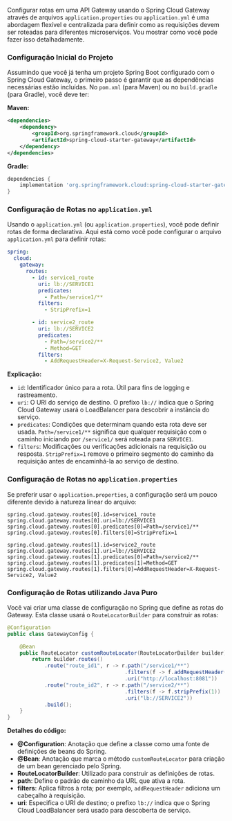 Configurar rotas em uma API Gateway usando o Spring Cloud Gateway através de arquivos `application.properties` ou `application.yml` é uma abordagem flexível e centralizada para definir como as requisições devem ser roteadas para diferentes microserviços. Vou mostrar como você pode fazer isso detalhadamente.

### Configuração Inicial do Projeto

Assumindo que você já tenha um projeto Spring Boot configurado com o Spring Cloud Gateway, o primeiro passo é garantir que as dependências necessárias estão incluídas. No `pom.xml` (para Maven) ou no `build.gradle` (para Gradle), você deve ter:

**Maven:**
```xml
<dependencies>
    <dependency>
        <groupId>org.springframework.cloud</groupId>
        <artifactId>spring-cloud-starter-gateway</artifactId>
    </dependency>
</dependencies>
```

**Gradle:**
```gradle
dependencies {
    implementation 'org.springframework.cloud:spring-cloud-starter-gateway'
}
```

### Configuração de Rotas no `application.yml`

Usando o `application.yml` (ou `application.properties`), você pode definir rotas de forma declarativa. Aqui está como você pode configurar o arquivo `application.yml` para definir rotas:

```yaml
spring:
  cloud:
    gateway:
      routes:
        - id: service1_route
          uri: lb://SERVICE1
          predicates:
            - Path=/service1/**
          filters:
            - StripPrefix=1

        - id: service2_route
          uri: lb://SERVICE2
          predicates:
            - Path=/service2/**
            - Method=GET
          filters:
            - AddRequestHeader=X-Request-Service2, Value2
```

**Explicação:**

- `id`: Identificador único para a rota. Útil para fins de logging e rastreamento.
- `uri`: O URI do serviço de destino. O prefixo `lb://` indica que o Spring Cloud Gateway usará o LoadBalancer para descobrir a instância do serviço.
- `predicates`: Condições que determinam quando esta rota deve ser usada. `Path=/service1/**` significa que qualquer requisição com o caminho iniciando por `/service1/` será roteada para `SERVICE1`.
- `filters`: Modificações ou verificações adicionais na requisição ou resposta. `StripPrefix=1` remove o primeiro segmento do caminho da requisição antes de encaminhá-la ao serviço de destino.

### Configuração de Rotas no `application.properties`

Se preferir usar o `application.properties`, a configuração será um pouco diferente devido à natureza linear do arquivo:

```properties
spring.cloud.gateway.routes[0].id=service1_route
spring.cloud.gateway.routes[0].uri=lb://SERVICE1
spring.cloud.gateway.routes[0].predicates[0]=Path=/service1/**
spring.cloud.gateway.routes[0].filters[0]=StripPrefix=1

spring.cloud.gateway.routes[1].id=service2_route
spring.cloud.gateway.routes[1].uri=lb://SERVICE2
spring.cloud.gateway.routes[1].predicates[0]=Path=/service2/**
spring.cloud.gateway.routes[1].predicates[1]=Method=GET
spring.cloud.gateway.routes[1].filters[0]=AddRequestHeader=X-Request-Service2, Value2
```

### Configuração de Rotas utilizando Java Puro

Você vai criar uma classe de configuração no Spring que define as rotas do Gateway. Esta classe usará o `RouteLocatorBuilder` para construir as rotas:

```java
@Configuration
public class GatewayConfig {

    @Bean
    public RouteLocator customRouteLocator(RouteLocatorBuilder builder) {
        return builder.routes()
            .route("route_id1", r -> r.path("/service1/**")
                                      .filters(f -> f.addRequestHeader("Header-Name", "Header-Value"))
                                      .uri("http://localhost:8081"))
            .route("route_id2", r -> r.path("/service2/**")
                                      .filters(f -> f.stripPrefix(1))
                                      .uri("lb://SERVICE2"))
            .build();
    }
}
```

**Detalhes do código:**

- **@Configuration**: Anotação que define a classe como uma fonte de definições de beans do Spring.
- **@Bean**: Anotação que marca o método `customRouteLocator` para criação de um bean gerenciado pelo Spring.
- **RouteLocatorBuilder**: Utilizado para construir as definições de rotas.
- **path**: Define o padrão de caminho da URL que ativa a rota.
- **filters**: Aplica filtros à rota; por exemplo, `addRequestHeader` adiciona um cabeçalho à requisição.
- **uri**: Especifica o URI de destino; o prefixo `lb://` indica que o Spring Cloud LoadBalancer será usado para descoberta de serviço.

